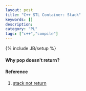 ```yaml
---
layout: post
title: "C++ STL Container: Stack"
keywords: []
description: 
category: "PL"
tags: ["c++","compile"]
---
```

{% include JB/setup %}

#### Why pop doesn't return?



#### Reference
1. [stack not return](https://stackoverflow.com/questions/25035691/why-doesnt-stdqueuepop-return-value)

